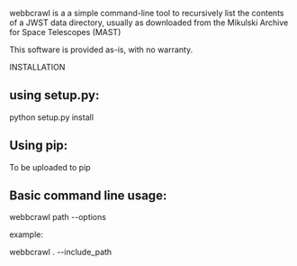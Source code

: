 webbcrawl is a a simple command-line tool to recursively list the contents of a JWST data directory, usually as downloaded from the Mikulski Archive for Space Telescopes (MAST)

This software is provided as-is, with no warranty.

  
INSTALLATION

using setup.py:
----------
python setup.py install

Using pip:
----------
To be uploaded to pip

Basic command line usage:
------------------------
webbcrawl path --options
   
example:

webbcrawl . --include_path
